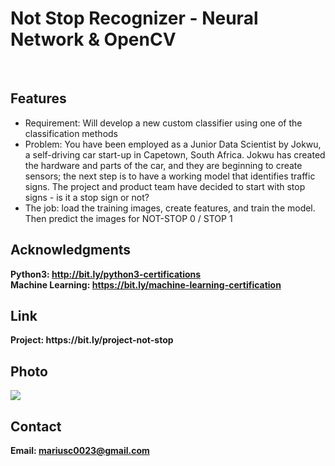 <h1> Not Stop Recognizer - Neural Network & OpenCV</h1>
<br>
<h2>Features</h2>
<ul>
    <li>Requirement: Will develop a new custom classifier using one of the classification methods</li>
    <li>Problem: You have been employed as a Junior Data Scientist by Jokwu, a self-driving car start-up in Capetown, South Africa. Jokwu has created the hardware and parts of the car, and they are beginning to create sensors; the next step is to have a working model that identifies traffic signs. The project and product team have decided to start with stop signs - is it a stop sign or not?</li>
    <li>The job: load the training images, create features, and train the model. Then predict the images for NOT-STOP 0 / STOP 1</li>

</ul>


<h2>Acknowledgments</h2>

<b> Python3: http://bit.ly/python3-certifications </b>
<br>
<b> Machine Learning: https://bit.ly/machine-learning-certification <b>
<br>

<h2> Link </h2>
<b> Project: https://bit.ly/project-not-stop</b>
<br>

<h2>Photo</h2>
<img src="photo.png">
<br>
<h2>Contact</h2>

<b> Email: mariusc0023@gmail.com </b>
